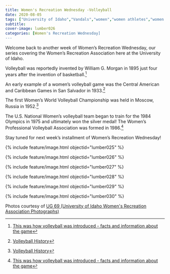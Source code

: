 ```yaml
---
title: Women's Recreation Wednesday -Volleyball
date: 2020-08-05
tags: ["University of Idaho","Vandals","women","women athletes","women's recreation","women's sports","women in sports","women's recreation Wednesday","Idaho","moscow","university history","university archives"]
subtitle: 
cover-image: lumber026
categories: [Women's Recreation Wednesday]
---
```


Welcome back to another week of Women’s Recreation
Wednesday, our series covering the Women’s Recreation Association here at the
University of Idaho.

Volleyball was reportedly invented by William G. Morgan
in 1895 just four years after the invention of basketball.[^1]

An early example of a women’s volleyball game was the
Central American and Caribbean Games in San Salvador in 1933.[^2]

The first Women’s World Volleyball Championship was held in Moscow, Russia in
1952.[^3]

The U.S. National Women’s volleyball team began to train for the 1984 Olympics
in 1975 and ultimately won the silver medal! The Women’s Professional
Volleyball Association was formed in 1986.[^4]

Stay tuned for next week’s installment of Women’s Recreation
Wednesday!

{% include feature/image.html objectid="lumber025" %}

{% include feature/image.html objectid="lumber026" %}

{% include feature/image.html objectid="lumber027" %}

{% include feature/image.html objectid="lumber028" %}

{% include feature/image.html objectid="lumber029" %}

{% include feature/image.html objectid="lumber030" %}

Photos courtesy of [UG 69 (University of Idaho Women's Recreation Association Photographs)](http://archiveswest.orbiscascade.org/ark:/80444/xv152953/op=fstyle.aspx?t=k&amp;q=)


[^1]: [This was how volleyball was introduced - facts and information about the game](https://www.athleticscholarships.net/history-of-volleyball.htm)

[^2]: [Volleyball History](http://worldcup.2015.women.fivb.com/en/competition/volleyballhistory)

[^3]: [Volleyball History](http://worldcup.2015.women.fivb.com/en/competition/volleyballhistory)

[^4]: [This was how volleyball was introduced - facts and information about the game](https://www.athleticscholarships.net/history-of-volleyball.htm)
